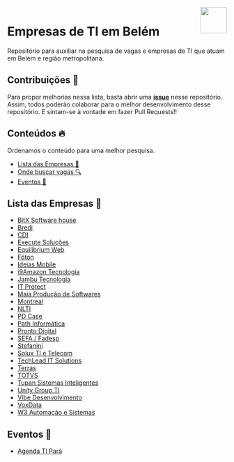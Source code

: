 <img align="right" src="https://github.com/vuejs-norte/artworks/blob/master/logo-60x60.png?raw=true" width="60"/>

# Empresas de TI em Belém 
Repositório para auxiliar na pesquisa de vagas e empresas de TI que atuam em Belém e região metropolitana.

## Contribuições 📌

Para propor melhorias nessa lista, basta abrir uma **[issue](https://github.com/vuejs-norte/empresas-belem/issues)** nesse repositório. Assim, todos poderão colaborar para o melhor desenvolvimento desse repositório. E sintam-se à vontade em fazer Pull Requests!!

## Conteúdos 🔥
Ordenamos o conteúdo para uma melhor pesquisa.
- [Lista das Empresas 🏢 ](#lista-das-empresas)
- [Onde buscar vagas 🔍 ](#onde-buscar-vagas--)
- [Eventos 📆](#eventos-)

## Lista das Empresas 🏢

* [BitX Software house](https://bybitx.com/)
* [Bredi](http://www.bredi.com.br/v3/)
* [CDI](http://www.cdiweb.com.br/site/)
* [Execute Soluções](https://executeti.com.br/site/)
* [Equilibrium Web](http://www.equilibriumweb.com/2015/)
* [Fóton](http://www.foton.la/index.php/belem-pa)
* [Ideias Mobile](http://www.ideiasmobile.com.br/)
* [i9Amazon Tecnologia](http://i9amazon.com.br)
* [Jambu Tecnologia](http://www.jambu.com.br/xss/)
* [IT Protect](https://itprotect.com.br)
* [Maia Produção de Softwares](http://www.maiatecnologia.com.br/)
* [Montreal](https://www.montreal.com.br/)
* [NLTI](https://www.nlti.com.br/)
* [PD Case](http://www.pdcase.com/site/)
* [Path Informática](http://www.pathinformatica.com.br/site/)
* [Pronto Digital](http://www.prontodigital.com.br/v2/)
* [SEFA / Fadesp](https://app.sefa.pa.gov.br/pservicos/)
* [Stefanini](https://stefanini.com/pt-br/)
* [Solux TI e Telecom](http://www.soluxti.com.br/)
* [TechLead IT Solutions](https://www.techlead.com.br/)
* [Terras](https://www.terras.agr.br)
* [TOTVS](https://www.totvs.com/home/)
* [Tupan Sistemas Inteligentes](https://tupansi.com)
* [Unity Group TI](https://unitygroupti.com/)
* [Vibe Desenvolvimento](http://www.vibedesenv.com/)
* [VoxData](https://www.voxdatati.com.br/)
* [W3 Automação e Sistemas](http://w3as.com.br/)



## Eventos 📆

* [Agenda TI Pará]([https://palestrascoletivas.tasafo.org/](https://www.agendatipara.com.br/)https://www.agendatipara.com.br/)
